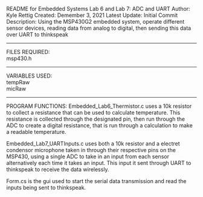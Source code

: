 README for Embedded Systems Lab 6 and Lab 7: ADC and UART
Author: Kyle Rettig
Created: Demember 3, 2021
Latest Update: Initial Commit
Description: Using the MSP430G2 embedded system, operate different sensor devices, reading data from analog to digital, then sending this data over UART to thinkspeak
_______________________________________________________________________________________________________________________________________
FILES REQUIRED:<br />
msp430.h
_______________________________________________________________________________________________________________________________________
VARIABLES USED:
<br />
tempRaw
<br />
micRaw
_______________________________________________________________________________________________________________________________________
PROGRAM FUNCTIONS:
Embedded_Lab6_Thermistor.c uses a 10k resistor to collect a resistance that can be used to calculate temperature. This resistance is collected through the designated pin, then run through the ADC to create a digital resistance, that is run through a calculation to make a readable temperature.

Embedded_Lab7_UARTInputs.c uses both a 10k resistor and a electret condensor microphone taken in through their respective pins on the MSP430, using a single ADC to take in an input from each sensor alternatively each time it takes an input. This input it sent through UART to thinkspeak to receive the data wirelessly.

Form.cs is the gui used to start the serial data transmission and read the inputs being sent to thinkspeak.

